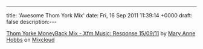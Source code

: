 ---
title: 'Awesome Thom York Mix'
date: Fri, 16 Sep 2011 11:39:14 +0000
draft: false
description:---

[Thom Yorke MoneyBack Mix - Xfm Music: Response 15/09/11](http://www.mixcloud.com/MaryAnneHobbs/thom-yorke-moneyback-mix-xfm-music-response-150911/#utm_source=widget&amp;utm_medium=web&amp;utm_campaign=base_links&amp;utm_term=resource_link) by [Mary Anne Hobbs](http://www.mixcloud.com/MaryAnneHobbs/#utm_source=widget&amp;utm_medium=web&amp;utm_campaign=base_links&amp;utm_term=profile_link) on [Mixcloud](http://www.mixcloud.com/#utm_source=widget&utm_medium=web&utm_campaign=base_links&utm_term=homepage_link)
